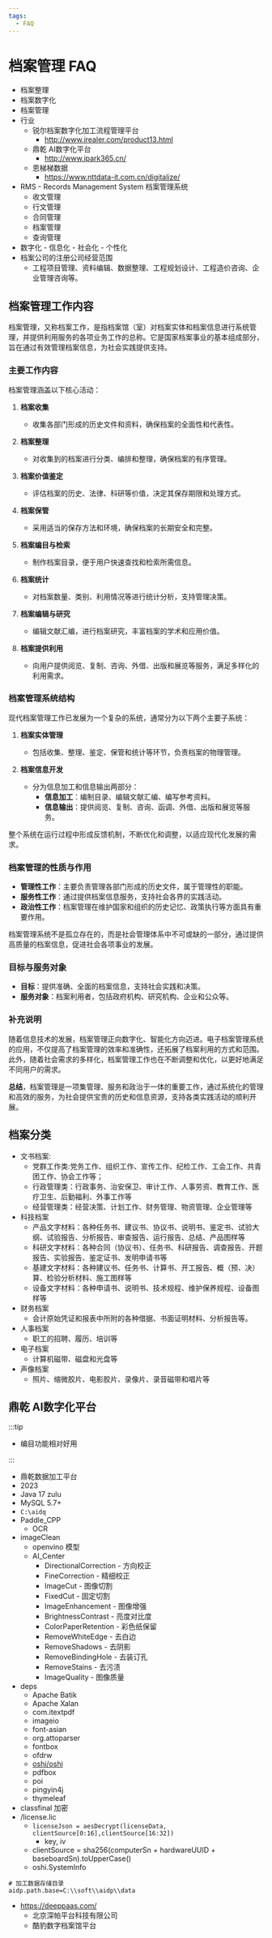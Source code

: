 ```yaml
---
tags:
  - FAQ
---
```


# 档案管理 FAQ

- 档案整理
- 档案数字化
- 档案管理
- 行业
  - 锐尔档案数字化加工流程管理平台
    - http://www.irealer.com/product13.html
  - 鼎乾 AI数字化平台
    - http://www.ipark365.cn/
  - 恩梯梯数据
    - https://www.nttdata-it.com.cn/digitalize/
- RMS - Records Management System 档案管理系统
  - 收文管理
  - 行文管理
  - 合同管理
  - 档案管理
  - 查询管理
- 数字化 - 信息化 - 社会化 - 个性化
- 档案公司的注册公司经营范围
  - 工程项目管理、资料编辑、数据整理、工程规划设计、工程造价咨询、企业管理咨询等。

## 档案管理工作内容

档案管理，又称档案工作，是指档案馆（室）对档案实体和档案信息进行系统管理，并提供利用服务的各项业务工作的总称。它是国家档案事业的基本组成部分，旨在通过有效管理档案信息，为社会实践提供支持。

### 主要工作内容

档案管理涵盖以下核心活动：

1. **档案收集**

   - 收集各部门形成的历史文件和资料，确保档案的全面性和代表性。

2. **档案整理**

   - 对收集到的档案进行分类、编排和整理，确保档案的有序管理。

3. **档案价值鉴定**

   - 评估档案的历史、法律、科研等价值，决定其保存期限和处理方式。

4. **档案保管**

   - 采用适当的保存方法和环境，确保档案的长期安全和完整。

5. **档案编目与检索**

   - 制作档案目录，便于用户快速查找和检索所需信息。

6. **档案统计**

   - 对档案数量、类别、利用情况等进行统计分析，支持管理决策。

7. **档案编辑与研究**

   - 编辑文献汇编，进行档案研究，丰富档案的学术和应用价值。

8. **档案提供利用**
   - 向用户提供阅览、复制、咨询、外借、出版和展览等服务，满足多样化的利用需求。

### 档案管理系统结构

现代档案管理工作已发展为一个复杂的系统，通常分为以下两个主要子系统：

1. **档案实体管理**

   - 包括收集、整理、鉴定、保管和统计等环节，负责档案的物理管理。

2. **档案信息开发**
   - 分为信息加工和信息输出两部分：
     - **信息加工**：编制目录、编辑文献汇编、编写参考资料。
     - **信息输出**：提供阅览、复制、咨询、函调、外借、出版和展览等服务。

整个系统在运行过程中形成反馈机制，不断优化和调整，以适应现代化发展的需求。

### 档案管理的性质与作用

- **管理性工作**：主要负责管理各部门形成的历史文件，属于管理性的职能。
- **服务性工作**：通过提供档案信息服务，支持社会各界的实践活动。
- **政治性工作**：档案管理在维护国家和组织的历史记忆、政策执行等方面具有重要作用。

档案管理系统不是孤立存在的，而是社会管理体系中不可或缺的一部分，通过提供高质量的档案信息，促进社会各项事业的发展。

### 目标与服务对象

- **目标**：提供准确、全面的档案信息，支持社会实践和决策。
- **服务对象**：档案利用者，包括政府机构、研究机构、企业和公众等。

### 补充说明

随着信息技术的发展，档案管理正向数字化、智能化方向迈进。电子档案管理系统的应用，不仅提高了档案管理的效率和准确性，还拓展了档案利用的方式和范围。此外，随着社会需求的多样化，档案管理工作也在不断调整和优化，以更好地满足不同用户的需求。

**总结**，档案管理是一项集管理、服务和政治于一体的重要工作，通过系统化的管理和高效的服务，为社会提供宝贵的历史和信息资源，支持各类实践活动的顺利开展。

## 档案分类

- 文书档案:
  - 党群工作类:党务工作、组织工作、宣传工作、纪检工作、工会工作、共青团工作、协会工作等；
  - 行政管理类：行政事务、治安保卫、审计工作、人事劳资、教育工作、医疗卫生、后勤福利、外事工作等
  - 经营管理类：经营决策、计划工作、财务管理、物资管理、企业管理等
- 科技档案
  - 产品文字材料：各种任务书、建议书、协议书、说明书、鉴定书、试验大纲、试验报告、分析报告、审查报告、运行报告、总结、产品图样等
  - 科研文字材料：各种合同（协议书）、任务书、科研报告、调查报告、开题报告、实验报告、鉴定证书、发明申请书等
  - 基建文字材料：各种建议书、任务书、计算书、开工报告、概（预、决）算、检验分析材料、施工图样等
  - 设备文字材料：各种申请书、说明书、技术规程、维护保养规程、设备图样等
- 财务档案
  - 会计原始凭证和报表中所附的各种借据、书面证明材料、分析报告等。
- 人事档案
  - 职工的招聘、履历、培训等
- 电子档案
  - 计算机磁带、磁盘和光盘等
- 声像档案
  - 照片、缩微胶片、电影胶片、录像片、录音磁带和唱片等

## 鼎乾 AI数字化平台

:::tip

- 编目功能相对好用

:::

- 鼎乾数据加工平台
- 2023
- Java 17 zulu
- MySQL 5.7+
- `C:\aidq`
- Paddle_CPP
  - OCR
- imageClean
  - openvino 模型
  - AI_Center
    - DirectionalCorrection - 方向校正
    - FineCorrection - 精细校正
    - ImageCut - 图像切割
    - FixedCut - 固定切割
    - ImageEnhancement - 图像增强
    - BrightnessContrast - 亮度对比度
    - ColorPaperRetention - 彩色纸保留
    - RemoveWhiteEdge - 去白边
    - RemoveShadows - 去阴影
    - RemoveBindingHole - 去装订孔
    - RemoveStains - 去污渍
    - ImageQuality - 图像质量
- deps
  - Apache Batik
  - Apache Xalan
  - com.itextpdf
  - imageio
  - font-asian
  - org.attoparser
  - fontbox
  - ofdrw
  - [oshi/oshi](https://github.com/oshi/oshi)
  - pdfbox
  - poi
  - pingyin4j
  - thymeleaf
- classfinal 加密
- /license.lic
  - `licenseJson = aesDecrypt(licenseData, clientSource[0:16],clientSource[16:32])`
    - key, iv
  - clientSource = sha256(computerSn + hardwareUUID + baseboardSn).toUpperCase()
  - oshi.SystemInfo

```properties
# 加工数据存储目录
aidp.path.base=C:\\soft\\aidp\\data
```


- https://deeppaas.com/
  - 北京深帕平台科技有限公司
  - 酷豹数字档案馆平台

